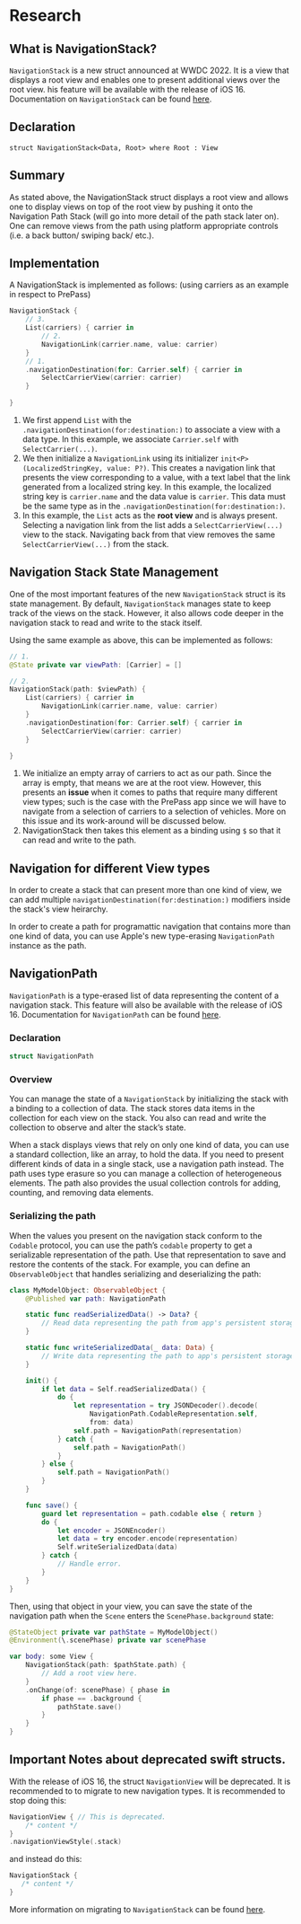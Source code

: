 # Research 

## What is NavigationStack?
`NavigationStack` is a new struct announced at WWDC 2022. It is a view that displays a root view and enables one to present additional views over the root view. his feature will be available with the release of iOS 16. Documentation on `NavigationStack` can be found [here](https://developer.apple.com/documentation/SwiftUI/NavigationStack).

## Declaration
`struct NavigationStack<Data, Root> where Root : View`

## Summary
As stated above, the NavigationStack struct displays a root view and allows one to display views on top of the root view by pushing it onto the Navigation Path Stack (will go into more detail of the path stack later on). One can remove views from the path using platform appropriate controls (i.e. a back button/ swiping back/ etc.).

## Implementation
A NavigationStack is implemented as follows: (using carriers as an example in respect to PrePass)
``` swift
NavigationStack {
    // 3.
    List(carriers) { carrier in
        // 2.
        NavigationLink(carrier.name, value: carrier)
    }
    // 1.
    .navigationDestination(for: Carrier.self) { carrier in
        SelectCarrierView(carrier: carrier)
    }
    
}
```
1. We first append `List` with the `.navigationDestination(for:destination:)` to associate a view with a data type. In this example, we associate `Carrier.self` with `SelectCarrier(...)`.
2. We then initialize a `NavigationLink` using its initializer `init<P>(LocalizedStringKey, value: P?)`. This creates a navigation link that presents the view corresponding to a value, with a text label that the link generated from a localized string key. In this example, the localized string key is `carrier.name` and the data value is `carrier`. This data must be the same type as in the `.navigationDestination(for:destination:)`.
3. In this example, the `List` acts as the **root view** and is always present. Selecting a navigation link from the list adds a `SelectCarrierView(...)` view to the stack. Navigating back from that view removes the same `SelectCarrierView(...)` from the stack.

## Navigation Stack State Management
One of the most important features of the new `NavigationStack` struct is its state management. By default, `NavigationStack` manages state to keep track of the views on the stack. However, it also allows code deeper in the navigation stack to read and write to the stack itself.

Using the same example as above, this can be implemented as follows:
``` swift
// 1.
@State private var viewPath: [Carrier] = []

// 2.
NavigationStack(path: $viewPath) {
    List(carriers) { carrier in
        NavigationLink(carrier.name, value: carrier)
    }
    .navigationDestination(for: Carrier.self) { carrier in
        SelectCarrierView(carrier: carrier)
    }
    
}
```
1. We initialize an empty array of carriers to act as our path. Since the array is empty, that means we are at the root view. However, this presents an **issue** when it comes to paths that require many different view types; such is the case with the PrePass app since we will have to navigate from a selection of carriers to a selection of vehicles. More on this issue and its work-around will be discussed below.
2. NavigationStack then takes this element as a binding using `$` so that it can read and write to the path.

## Navigation for different View types
In order to create a stack that can present more than one kind of view, we can add multiple `navigationDestination(for:destination:)` modifiers inside the stack's view heirarchy.

In order to create a path for programattic navigation that contains more than one kind of data, you can use Apple's new type-erasing `NavigationPath` instance as the path.

## NavigationPath
`NavigationPath` is a type-erased list of data representing the content of a navigation stack. This feature will also be available with the release of iOS 16. Documentation for `NavigationPath` can be found [here](https://developer.apple.com/documentation/swiftui/navigationpath).

### Declaration
```swift
struct NavigationPath
```

### Overview
You can manage the state of a `NavigationStack` by initializing the stack with a binding to a collection of data. The stack stores data items in the collection for each view on the stack. You also can read and write the collection to observe and alter the stack’s state.

When a stack displays views that rely on only one kind of data, you can use a standard collection, like an array, to hold the data. If you need to present different kinds of data in a single stack, use a navigation path instead. The path uses type erasure so you can manage a collection of heterogeneous elements. The path also provides the usual collection controls for adding, counting, and removing data elements.

### Serializing the path
When the values you present on the navigation stack conform to the `Codable` protocol, you can use the path’s `codable` property to get a serializable representation of the path. Use that representation to save and restore the contents of the stack. For example, you can define an `ObservableObject` that handles serializing and deserializing the path:
```swift
class MyModelObject: ObservableObject {
    @Published var path: NavigationPath

    static func readSerializedData() -> Data? {
        // Read data representing the path from app's persistent storage.
    }

    static func writeSerializedData(_ data: Data) {
        // Write data representing the path to app's persistent storage.
    }

    init() {
        if let data = Self.readSerializedData() {
            do {
                let representation = try JSONDecoder().decode(
                    NavigationPath.CodableRepresentation.self,
                    from: data)
                self.path = NavigationPath(representation)
            } catch {
                self.path = NavigationPath()
            }
        } else {
            self.path = NavigationPath()
        }
    }

    func save() {
        guard let representation = path.codable else { return }
        do {
            let encoder = JSONEncoder()
            let data = try encoder.encode(representation)
            Self.writeSerializedData(data)
        } catch {
            // Handle error.
        }
    }
}
```
Then, using that object in your view, you can save the state of the navigation path when the `Scene` enters the `ScenePhase.background` state:
```swift
@StateObject private var pathState = MyModelObject()
@Environment(\.scenePhase) private var scenePhase

var body: some View {
    NavigationStack(path: $pathState.path) {
        // Add a root view here.
    }
    .onChange(of: scenePhase) { phase in
        if phase == .background {
            pathState.save()
        }
    }
}
```

## Important Notes about deprecated swift structs.
With the release of iOS 16, the struct `NavigationView` will be deprecated. It is recommended to to migrate to new navigation types. It is recommended to stop doing this:
```swift
NavigationView { // This is deprecated.
    /* content */
}
.navigationViewStyle(.stack)
```
 and instead do this:
 ```swift
 NavigationStack {
    /* content */
}
 ```
More information on migrating to `NavigationStack` can be found [here](https://developer.apple.com/documentation/swiftui/migrating-to-new-navigation-types).